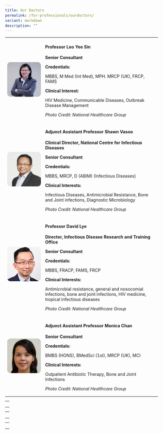 ```yaml
---
title: Our Doctors
permalink: /for-professionals/ourdoctors/
variant: markdown
description: ""
---
```

<table><tbody><tr><td rowspan="1" colspan="1"><div class="isomer-image-wrapper"><img alt="" src="/images/doctor_1.png"></div></td><td rowspan="1" colspan="1"><h4>Professor Leo Yee Sin</h4><p><strong>Senior Consultant</strong></p><p></p><p><strong>Credentials:</strong></p><p>MBBS, M Med (Int Med), MPH. MRCP (UK), FRCP, FAMS</p><p></p><p><strong>Clinical Interest:</strong></p><p>HIV Medicine, Communicable Diseases, Outbreak Disease Management</p><p></p><p><em>Photo Credit: National Healthcare Group</em></p></td></tr><tr><td rowspan="1" colspan="1"><div class="isomer-image-wrapper"><img alt="" src="/images/doctor_2.png"></div></td><td rowspan="1" colspan="1"><h4>Adjunct Assistant Professor Shawn Vasoo</h4><p><strong>Clinical Director, National Centre for Infectious Diseases</strong></p><p><strong>Senior Consultant</strong></p><p></p><p><strong>Credentials:</strong></p><p>MBBS, MRCP, D (ABIM) (Infectious Diseases)</p><p></p><p><strong>Clinical Interests:</strong></p><p>Infectious Diseases, Antimicrobial Resistance, Bone and Joint infections, Diagnostic Microbiology</p><p></p><p><em>Photo Credit: National Healthcare Group</em></p></td></tr><tr><td rowspan="1" colspan="1"><div class="isomer-image-wrapper"><img alt="" src="/images/doctor_3.png"></div><p></p></td><td rowspan="1" colspan="1"><h4>Professor David Lye</h4><p><strong>Director, Infectious Disease Research and Training Office</strong></p><p><strong>Senior Consultant</strong></p><p></p><p><strong>Credentials:</strong></p><p>MBBS, FRACP, FAMS, FRCP</p><p></p><p><strong>Clinical Interests:</strong></p><p>Antimicrobial resistance, general and nosocomial infections, bone and joint infections, HIV medicine, tropical infectious diseases</p><p></p><p><em>Photo Credit: National Healthcare Group</em></p></td></tr><tr><td rowspan="1" colspan="1"><div class="isomer-image-wrapper"><img alt="" src="/images/doctor_4.png"></div></td><td rowspan="1" colspan="1"><h4>Adjunct Assistant Professor Monica Chan</h4><p><strong>Senior Consultant</strong></p><p></p><p><strong>Credentials:</strong></p><p>BMBS (HONS), BMedSci (1st), MRCP (UK), MCI</p><p></p><p><strong>Clinical Interests:</strong></p><p>Outpatient Antibiotic Therapy, Bone and Joint Infections</p><p></p><p><em>Photo Credit: National Healthcare Group</em></p></td></tr></tbody></table><table><tbody><tr><td rowspan="1" colspan="1"><p></p></td></tr></tbody></table><table><tbody><tr><td rowspan="1" colspan="1"><p></p></td></tr></tbody></table><table><tbody><tr><td rowspan="1" colspan="1"><p></p></td></tr></tbody></table>